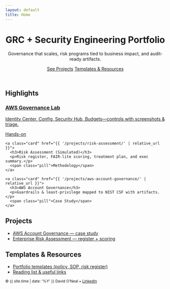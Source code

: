 ```yaml
---
layout: default
title: Home
---
```


<header class="hero">
  <div class="hero__inner">
    <h1>GRC + Security Engineering Portfolio</h1>
    <p class="lead">Governance that scales, risk programs tied to business impact, and audit-ready artifacts.</p>
    <div class="cta-row">
      <!-- Scrolls to Projects on this page -->
      <a class="btn btn-primary" href="{{ '/#projects' | relative_url }}">See Projects</a>
      <!-- Opens Templates page -->
      <a class="btn btn-ghost" href="{{ '/portfolio-templates/' | relative_url }}">Templates & Resources</a>
    </div>
  </div>
</header>

<section id="highlights" class="section">
  <h2>Highlights</h2>
  <div class="card-grid">
    <a class="card" href="{{ '/labs/aws-account-governance/' | relative_url }}">
      <h3>AWS Governance Lab</h3>
      <p>Identity Center, Config, Security Hub, Budgets—controls with screenshots & triage.</p>
      <span class="pill">Hands-on</span>
    </a>

    <a class="card" href="{{ '/projects/risk-assessment/' | relative_url }}">
      <h3>Risk Assessment (Simulated)</h3>
      <p>Risk register, FAIR-lite scoring, treatment plan, and exec summary.</p>
      <span class="pill">Methodology</span>
    </a>

    <a class="card" href="{{ '/projects/aws-account-governance/' | relative_url }}">
      <h3>AWS Account Governance</h3>
      <p>Guardrails & least-privilege mapped to NIST CSF with artifacts.</p>
      <span class="pill">Case Study</span>
    </a>
  </div>
</section>

<section id="projects" class="section">
  <h2>Projects</h2>
  <ul class="arrow-list arrow-list--cyan">
    <li><a href="{{ '/projects/aws-account-governance/' | relative_url }}">AWS Account Governance — case study</a></li>
    <li><a href="{{ '/projects/risk-assessment/' | relative_url }}">Enterprise Risk Assessment — register + scoring</a></li>
  </ul>
</section>

<section id="templates" class="section">
  <h2>Templates & Resources</h2>
  <ul class="arrow-list arrow-list--magenta">
    <li><a href="{{ '/portfolio-templates/' | relative_url }}">Portfolio templates (policy, SOP, risk register)</a></li>
    <li><a href="{{ '/resources/' | relative_url }}">Reading list & useful links</a></li>
  </ul>
</section>

<footer class="site-foot">
  <small>© {{ site.time | date: '%Y' }} David O’Neal • <a href="https://www.linkedin.com/in/david-oneal/" target="_blank" rel="noopener">LinkedIn</a></small>
</footer>

